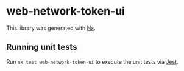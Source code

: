 # web-network-token-ui

This library was generated with [Nx](https://nx.dev).

## Running unit tests

Run `nx test web-network-token-ui` to execute the unit tests via [Jest](https://jestjs.io).
